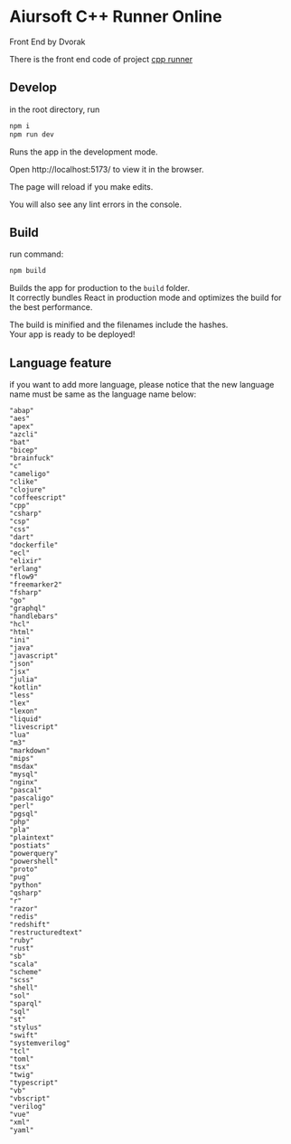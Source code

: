 # Aiursoft C++ Runner Online

Front End by Dvorak

There is the front end code of project [cpp runner](https://gitlab.aiursoft.cn/aiursoft/cpprunner)

## Develop

in the root directory, run

```bash
npm i
npm run dev
```

Runs the app in the development mode.

Open http://localhost:5173/ to view it in the browser.

The page will reload if you make edits.

You will also see any lint errors in the console.

## Build

run command:

```bash
npm build
```

Builds the app for production to the `build` folder.\
It correctly bundles React in production mode and optimizes the build for the best performance.

The build is minified and the filenames include the hashes.\
Your app is ready to be deployed!

## Language feature

if you want to add more language, please notice that the new language name must be same as the language name below:

```
"abap"
"aes"
"apex"
"azcli"
"bat"
"bicep"
"brainfuck"
"c"
"cameligo"
"clike"
"clojure"
"coffeescript"
"cpp"
"csharp"
"csp"
"css"
"dart"
"dockerfile"
"ecl"
"elixir"
"erlang"
"flow9"
"freemarker2"
"fsharp"
"go"
"graphql"
"handlebars"
"hcl"
"html"
"ini"
"java"
"javascript"
"json"
"jsx"
"julia"
"kotlin"
"less"
"lex"
"lexon"
"liquid"
"livescript"
"lua"
"m3"
"markdown"
"mips"
"msdax"
"mysql"
"nginx"
"pascal"
"pascaligo"
"perl"
"pgsql"
"php"
"pla"
"plaintext"
"postiats"
"powerquery"
"powershell"
"proto"
"pug"
"python"
"qsharp"
"r"
"razor"
"redis"
"redshift"
"restructuredtext"
"ruby"
"rust"
"sb"
"scala"
"scheme"
"scss"
"shell"
"sol"
"sparql"
"sql"
"st"
"stylus"
"swift"
"systemverilog"
"tcl"
"toml"
"tsx"
"twig"
"typescript"
"vb"
"vbscript"
"verilog"
"vue"
"xml"
"yaml"
```

